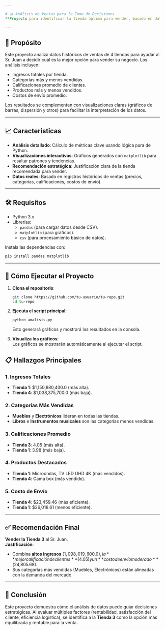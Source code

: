 ```yaml
---

# 📊 Análisis de Ventas para la Toma de Decisiones  
**Proyecto para identificar la tienda óptima para vender, basado en datos históricos de ventas.**

---
```


## 📌 Propósito  
Este proyecto analiza datos históricos de ventas de 4 tiendas para ayudar al Sr. Juan a decidir cuál es la mejor opción para vender su negocio. Los análisis incluyen:  
- Ingresos totales por tienda.  
- Categorías más y menos vendidas.  
- Calificaciones promedio de clientes.  
- Productos más y menos vendidos.  
- Costos de envío promedio.  

Los resultados se complementan con visualizaciones claras (gráficos de barras, dispersión y otros) para facilitar la interpretación de los datos.

---

## 📈 Características  
- **Análisis detallado**: Cálculo de métricas clave usando lógica pura de Python.  
- **Visualizaciones interactivas**: Gráficos generados con `matplotlib` para resaltar patrones y tendencias.  
- **Recomendación estratégica**: Justificación clara de la tienda recomendada para vender.  
- **Datos reales**: Basado en registros históricos de ventas (precios, categorías, calificaciones, costos de envío).  

---

## 🛠️ Requisitos  
- Python 3.x  
- Librerías:  
  - `pandas` (para cargar datos desde CSV).  
  - `matplotlib` (para gráficos).  
  - `csv` (para procesamiento básico de datos).  

Instala las dependencias con:  
```bash
pip install pandas matplotlib
```

---

## 🚀 Cómo Ejecutar el Proyecto  
1. **Clona el repositorio**:  
   ```bash
   git clone https://github.com/tu-usuario/tu-repo.git
   cd tu-repo
   ```  

2. **Ejecuta el script principal**:  
   ```bash
   python analisis.py
   ```  
   Esto generará gráficos y mostrará los resultados en la consola.  

3. **Visualiza los gráficos**:  
   Los gráficos se mostrarán automáticamente al ejecutar el script.  


## 📋 Hallazgos Principales  
### 1. **Ingresos Totales**  
- **Tienda 1**: $1,150,880,400.0 (más alta).  
- **Tienda 4**: $1,038,375,700.0 (más baja).  

### 2. **Categorías Más Vendidas**  
- **Muebles** y **Electrónicos** lideran en todas las tiendas.  
- **Libros** e **Instrumentos musicales** son las categorías menos vendidas.  

### 3. **Calificaciones Promedio**  
- **Tienda 3**: 4.05 (más alta).  
- **Tienda 1**: 3.98 (más baja).  

### 4. **Productos Destacados**  
- **Tienda 1**: Microondas, TV LED UHD 4K (más vendidos).  
- **Tienda 4**: Cama box (más vendido).  

### 5. **Costo de Envío**  
- **Tienda 4**: $23,459.46 (más eficiente).  
- **Tienda 1**: $26,018.61 (menos eficiente).  

---

## ✅ Recomendación Final  
**Vender la Tienda 3** al Sr. Juan.  
**Justificación**:  
- Combina **altos ingresos** ($1,098,019,600.0), la **mejor calificación de clientes** (4.05) y un **costo de envío moderado** ($24,805.68).  
- Sus categorías más vendidas (Muebles, Electrónicos) están alineadas con la demanda del mercado.  

---

## 📝 Conclusión  
Este proyecto demuestra cómo el análisis de datos puede guiar decisiones estratégicas. Al evaluar múltiples factores (rentabilidad, satisfacción del cliente, eficiencia logística), se identifica a la **Tienda 3** como la opción más equilibrada y rentable para la venta.  

